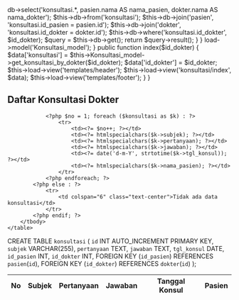 <?php
defined('BASEPATH') OR exit('No direct script access allowed');

class Konsultasi_model extends CI_Model {

    public function get_konsultasi_by_dokter($id_dokter) {
        $this->db->select('konsultasi.*, pasien.nama AS nama_pasien, dokter.nama AS nama_dokter');
        $this->db->from('konsultasi');
        $this->db->join('pasien', 'konsultasi.id_pasien = pasien.id');
        $this->db->join('dokter', 'konsultasi.id_dokter = dokter.id');
        $this->db->where('konsultasi.id_dokter', $id_dokter);
        $query = $this->db->get();
        return $query->result();
    }
}


<?php
defined('BASEPATH') OR exit('No direct script access allowed');

class Konsultasi extends CI_Controller {

    public function __construct() {
        parent::__construct();
        $this->load->model('Konsultasi_model');
    }

    public function index($id_dokter) {
        $data['konsultasi'] = $this->Konsultasi_model->get_konsultasi_by_dokter($id_dokter);
        $data['id_dokter'] = $id_dokter;

        $this->load->view('templates/header');
        $this->load->view('konsultasi/index', $data);
        $this->load->view('templates/footer');
    }
}

<div class="container">
    <h2>Daftar Konsultasi Dokter</h2>
    <table class="table table-bordered">
        <thead>
            <tr>
                <th>No</th>
                <th>Subjek</th>
                <th>Pertanyaan</th>
                <th>Jawaban</th>
                <th>Tanggal Konsul</th>
                <th>Pasien</th>
            </tr>
        </thead>
        <tbody>
            <?php if (!empty($konsultasi)) : ?>
                <?php $no = 1; foreach ($konsultasi as $k) : ?>
                    <tr>
                        <td><?= $no++; ?></td>
                        <td><?= htmlspecialchars($k->subjek); ?></td>
                        <td><?= htmlspecialchars($k->pertanyaan); ?></td>
                        <td><?= htmlspecialchars($k->jawaban); ?></td>
                        <td><?= date('d-m-Y', strtotime($k->tgl_konsul)); ?></td>
                        <td><?= htmlspecialchars($k->nama_pasien); ?></td>
                    </tr>
                <?php endforeach; ?>
            <?php else : ?>
                <tr>
                    <td colspan="6" class="text-center">Tidak ada data konsultasi</td>
                </tr>
            <?php endif; ?>
        </tbody>
    </table>
</div>

CREATE TABLE `konsultasi` (
    `id` INT AUTO_INCREMENT PRIMARY KEY,
    `subjek` VARCHAR(255),
    `pertanyaan` TEXT,
    `jawaban` TEXT,
    `tgl_konsul` DATE,
    `id_pasien` INT,
    `id_dokter` INT,
    FOREIGN KEY (`id_pasien`) REFERENCES `pasien`(`id`),
    FOREIGN KEY (`id_dokter`) REFERENCES `dokter`(`id`)
);

